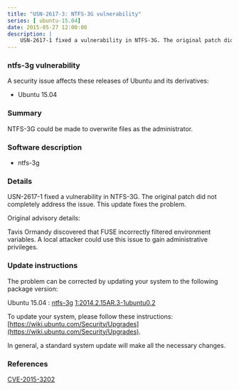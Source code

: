 ```yaml
---
title: "USN-2617-3: NTFS-3G vulnerability"
series: [ ubuntu-15.04]
date: 2015-05-27 12:00:00
description: |
    USN-2617-1 fixed a vulnerability in NTFS-3G. The original patch did not completely address the issue. This update fixes the problem.
--- 
```

 
 


### ntfs-3g vulnerability

A security issue affects these releases of Ubuntu and its derivatives:

* Ubuntu 15.04

### Summary

NTFS-3G could be made to overwrite files as the administrator. 

### Software description

* ntfs-3g 

### Details

USN-2617-1 fixed a vulnerability in NTFS-3G. The original patch did not completely address the issue. This update fixes the problem.

Original advisory details:

 Tavis Ormandy discovered that FUSE incorrectly filtered environment variables. A local attacker could use this issue to gain administrative privileges. 

### Update instructions

The problem can be corrected by updating your system to the following package version:

Ubuntu 15.04
 : [ntfs-3g](https://launchpad.net/ubuntu/+source/ntfs-3g) <span> [1:2014.2.15AR.3-1ubuntu0.2](https://launchpad.net/ubuntu/+source/ntfs-3g/1:2014.2.15AR.3-1ubuntu0.2) </span> 

To update your system, please follow these instructions: [https://wiki.ubuntu.com/Security/Upgrades](https://wiki.ubuntu.com/Security/Upgrades).

In general, a standard system update will make all the necessary changes. 

### References

 
 [CVE-2015-3202](http://people.ubuntu.com/~ubuntu-security/cve/CVE-2015-3202)
 

